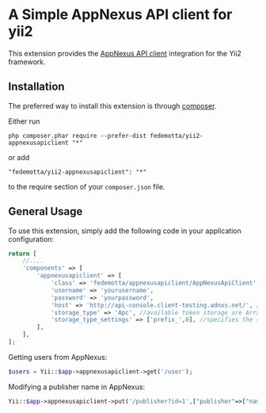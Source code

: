 A Simple AppNexus API client for yii2
=====================================

This extension provides the [AppNexus API client](https://github.com/f3ath/AppNexusClient) integration for the Yii2 framework.


Installation
------------

The preferred way to install this extension is through [composer](http://getcomposer.org/download/).

Either run

```
php composer.phar require --prefer-dist fedemotta/yii2-appnexusapiclient "*"
```

or add

```
"fedemotta/yii2-appnexusapiclient": "*"
```

to the require section of your `composer.json` file.


General Usage
-------------

To use this extension, simply add the following code in your application configuration:

```php
return [
    //....
    'components' => [
        'appnexusapiclient' => [
            'class' => 'fedemotta/appnexusapiclient/AppNexusApiClient',
            'username' => 'yourusername',
            'password' => 'yourpassword',
            'host' => 'http://api-console.client-testing.adnxs.net/', //or http:://api.appnexus.com
            'storage_type' => 'Apc', //available token storage are Array, Apc and Memcached
            'storage_type_settings' => ['prefix_',0], //specifies the storage type settings
        ],
    ],
];
```


Getting users from AppNexus:

```php
$users = Yii::$app->appnexusapiclient->get('/user');
```


Modifying a publisher name in AppNexus:

```php
Yii::$app->appnexusapiclient->put('/publisher?id=1',["publisher"=>["name"=>"The new name"]]);
```
